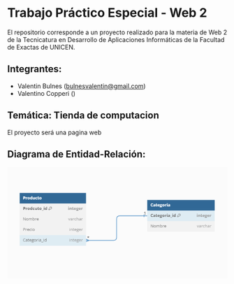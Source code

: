 # Trabajo Práctico Especial - Web 2 
El repositorio corresponde a un proyecto realizado para la materia de Web 2 de la Tecnicatura en Desarrollo de Aplicaciones Informáticas de la Facultad de Exactas de UNICEN. 

## Integrantes:
 - Valentin Bulnes (bulnesvalentin@gmail.com)
 - Valentino Copperi ()

## Temática: Tienda de computacion
El proyecto será una pagina web  
## Diagrama de Entidad-Relación:

![Diagrama de Entidad-Relacion](https://raw.githubusercontent.com/ValentinoCopperi/tpWeb2/main/DER.png)
